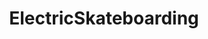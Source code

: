 ---
title: ElectricSkateboarding
crosslinks:
- youtubefactsbot
- boostedboards
- ElectricSkateboards
- MellowBoards
- anti_gif_bot
- longboarding
- metric_units
- marbel
- MassdropBot
- kickstarter
- u_imguralbumbot
- autourbanbot
- 3Dprinting
- UnlimitedEngineering
- theydidthemath
- alotabot
- AskPhysics
- EBoardMarketplace
- needamod
- autotldr
---